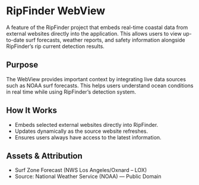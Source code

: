 # RipFinder WebView 

A feature of the RipFinder project that embeds real-time coastal data from external websites directly into the application. This allows users to view up-to-date surf forecasts, weather reports, and safety information alongside RipFinder’s rip current detection results.

## Purpose

The WebView provides important context by integrating live data sources such as NOAA surf forecasts. This helps users understand ocean conditions in real time while using RipFinder’s detection system.

## How It Works

- Embeds selected external websites directly into RipFinder.
- Updates dynamically as the source website refreshes.
- Ensures users always have access to the latest information.

## Assets & Attribution
- Surf Zone Forecast (NWS Los Angeles/Oxnard – LOX)
- Source: National Weather Service (NOAA) — Public Domain
